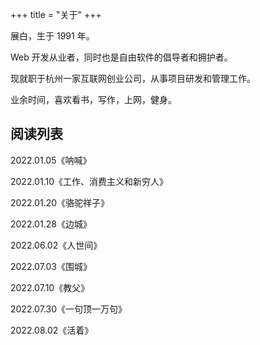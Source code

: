 +++
title = "关于"
+++

展白，生于 1991 年。

Web 开发从业者，同时也是自由软件的倡导者和拥护者。

现就职于杭州一家互联网创业公司，从事项目研发和管理工作。

业余时间，喜欢看书，写作，上网，健身。

## 阅读列表

2022.01.05《呐喊》

2022.01.10《工作、消费主义和新穷人》

2022.01.20《骆驼祥子》

2022.01.28《边城》

2022.06.02《人世间》

2022.07.03《围城》

2022.07.10《教父》

2022.07.30《一句顶一万句》

2022.08.02《活着》

